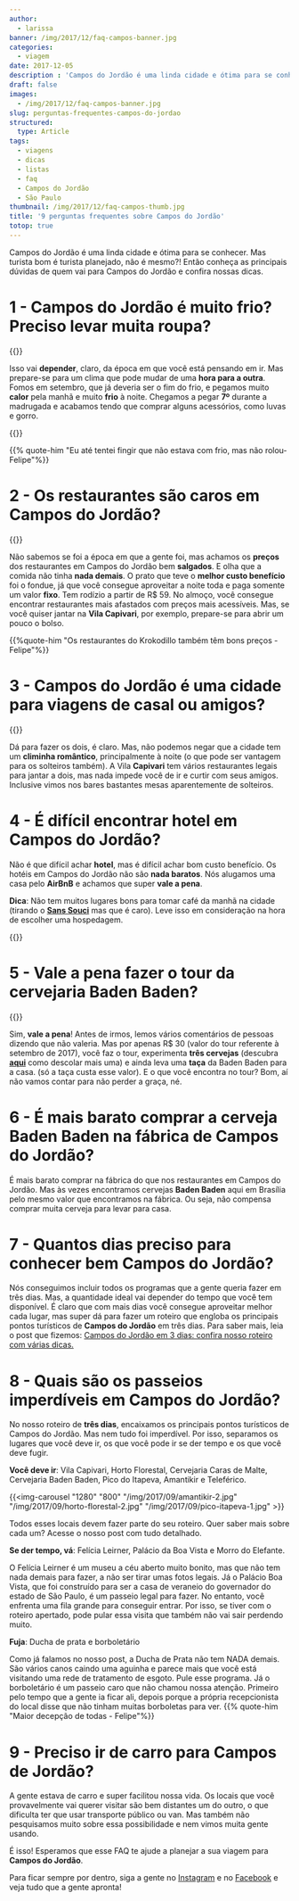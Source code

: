 ```yaml
---
author:
  - larissa
banner: /img/2017/12/faq-campos-banner.jpg
categories:
  - viagem
date: 2017-12-05
description : 'Campos do Jordão é uma linda cidade e ótima para se conhecer. Mas turista bom é turista planejado, não é mesmo?! Então conheça as principais dúvidas de quem vai para Campos do Jordão e confira nossas dicas.'
draft: false
images:
  - /img/2017/12/faq-campos-banner.jpg
slug: perguntas-frequentes-campos-do-jordao
structured:
  type: Article
tags:
  - viagens
  - dicas
  - listas
  - faq
  - Campos do Jordão
  - São Paulo
thumbnail: /img/2017/12/faq-campos-thumb.jpg
title: '9 perguntas frequentes sobre Campos do Jordão'
totop: true
---
```


Campos do Jordão é uma linda cidade e ótima para se conhecer. Mas turista bom é turista planejado, não é mesmo?! Então conheça as principais dúvidas de quem vai para Campos do Jordão e confira nossas dicas. 

# 1 - Campos do Jordão é muito frio? Preciso levar muita roupa?

{{<img-full src="/img/2017/09/vila-capivari.jpg" alt="Ilha das focas"  height="1280" width="1280" title="Preparados para o frio!">}}

Isso vai **depender**, claro, da época em que você está pensando em ir. Mas prepare-se para um clima que pode mudar de uma **hora para a outra**. Fomos em setembro, que já deveria ser o fim do frio, e pegamos muito **calor** pela manhã e muito **frio** à noite. Chegamos a pegar **7º** durante a madrugada e acabamos tendo que comprar alguns acessórios, como luvas e gorro.

{{<img-full src="/img/2017/09/amantikir-3.jpg" alt=""  height="800" width="1280" title="Mas de dia estava quente" >}}

{{% quote-him "Eu até tentei fingir que não estava com frio, mas não rolou- Felipe"%}}

# 2 - Os restaurantes são caros em Campos do Jordão?

{{<img-full src="/img/2017/09/la-galia.jpg" alt=""  height="800" width="1280" title="Entrada de linguiça de Javali no restaurante La Gália">}}

Não sabemos se foi a época em que a gente foi, mas achamos os **preços** dos restaurantes em Campos do Jordão bem **salgados**. E olha que a comida não tinha **nada demais**. O prato que teve o **melhor custo benefício** foi o fondue, já que você consegue aproveitar a noite toda e paga somente um valor **fixo**. Tem rodízio a partir de R$ 59. No almoço, você consegue encontrar restaurantes mais afastados com preços mais acessíveis. Mas, se você quiser jantar na **Vila Capivari**, por exemplo, prepare-se para abrir um pouco o bolso.

{{%quote-him "Os restaurantes do Krokodillo também têm bons preços - Felipe"%}}

# 3 - Campos do Jordão é uma cidade para viagens de casal ou amigos?

{{<img-full src="/img/2017/12/love-itapeva.jpg" alt=""  height="800" width="1280" title="Love is in the air!" >}}

Dá para fazer os dois, é claro. Mas, não podemos negar que a cidade tem um **climinha romântico**, principalmente à noite (o que pode ser vantagem para os solteiros também). A Vila **Capivari** tem vários restaurantes legais para jantar a dois, mas nada impede você de ir e curtir com seus amigos. Inclusive vimos nos bares bastantes mesas aparentemente de solteiros. 

# 4 - É difícil encontrar hotel em Campos do Jordão?

Não é que difícil achar **hotel**, mas é difícil achar bom custo benefício. Os hotéis em Campos do Jordão não são **nada baratos**. Nós alugamos uma casa pelo **AirBnB** e achamos que super **vale a pena**. 

**Dica**: Não tem muitos lugares bons para tomar café da manhã na cidade (tirando o **[Sans Souci](http://www.sanssoucibistro.com.br/)** mas que é caro). Leve isso em consideração na hora de escolher uma hospedagem. 

{{<img-full src="/img/2017/12/cafe-da-manha.jpg" alt=""  height="800" width="1280" title="" >}}

# 5 - Vale a pena fazer o tour da cervejaria Baden Baden?

{{<img-full src="/img/2017/12/baden-baden.jpg" alt=""  height="800" width="1280" title="" >}}

Sim, **vale a pena**! Antes de irmos, lemos vários comentários de pessoas dizendo que não valeria. Mas por apenas R$ 30 (valor do tour referente à setembro de 2017), você faz o tour, experimenta **três cervejas** (descubra **[aqui](http://debacontudo.com.br/viagem/melhor-roteiro-campos-do-jordao/)** como descolar mais uma) e ainda leva uma **taça** da Baden Baden para a casa. (só a taça custa esse valor). E o que você encontra no tour? Bom, aí não vamos contar para não perder a graça, né. 

# 6 - É mais barato comprar a cerveja Baden Baden na fábrica de Campos do Jordão? 

É mais barato comprar na fábrica do que nos restaurantes em Campos do Jordão. Mas às vezes encontramos cervejas **Baden Baden** aqui em Brasília pelo mesmo valor que encontramos na fábrica. Ou seja,  não compensa comprar muita cerveja para levar para casa.

# 7 - Quantos dias preciso para conhecer bem Campos do Jordão?

Nós conseguimos incluir todos os programas que a gente queria fazer em três dias. Mas, a quantidade ideal vai depender do tempo que você tem disponível. É claro que com mais dias você consegue aproveitar melhor cada lugar, mas super dá para fazer um roteiro que engloba os principais pontos turísticos de **Campos do Jordão** em três dias. Para saber mais, leia o post que fizemos: [Campos do Jordão em 3 dias: confira nosso roteiro com várias dicas.](http://debacontudo.com.br/viagem/melhor-roteiro-campos-do-jordao/) 

# 8 - Quais são os passeios imperdíveis em Campos do Jordão?

No nosso roteiro de **três dias**, encaixamos os principais pontos turísticos de Campos do Jordão. Mas nem tudo foi imperdível. Por isso, separamos os lugares que você deve ir, os que você pode ir se der tempo e os que você deve fugir. 

**Você deve ir**: Vila Capivari, Horto Florestal, Cervejaria Caras de Malte, Cervejaria Baden Baden, Pico do Itapeva, Amantikir e Teleférico.

{{<img-carousel "1280" "800" "/img/2017/09/amantikir-2.jpg" "/img/2017/09/horto-florestal-2.jpg" "/img/2017/09/pico-itapeva-1.jpg"   >}}

Todos esses locais devem fazer parte do seu roteiro. Quer saber mais sobre cada um? Acesse o nosso post com tudo detalhado. 

**Se der tempo, vá**: Felícia Leirner, Palácio da Boa Vista e Morro do Elefante. 

O Felícia Leirner é um museu a céu aberto muito bonito, mas que não tem nada demais para fazer, a não ser tirar umas fotos legais. Já o Palácio Boa Vista, que foi construído para ser a casa de veraneio do governador do estado de São Paulo, é um passeio legal para fazer. No entanto, você enfrenta uma fila grande para conseguir entrar. Por isso, se tiver com o roteiro apertado, pode pular essa visita que também não vai sair perdendo muito.

**Fuja**: Ducha de prata e borboletário

Como já falamos no nosso post, a Ducha de Prata não tem NADA demais. São vários canos caindo uma aguinha e parece mais que você está visitando uma rede de tratamento de esgoto. Pule esse programa. Já o borboletário é um passeio caro que não chamou nossa atenção. Primeiro pelo tempo que a gente ia ficar ali, depois porque a própria recepcionista do local disse que não tinham muitas borboletas para ver.
{{% quote-him "Maior decepção de todas - Felipe"%}}

# 9 - Preciso ir de carro  para Campos de Jordão? 

A gente estava de carro e super facilitou nossa vida. Os locais que você provavelmente vai querer visitar são bem distantes um do outro, o que dificulta ter que usar transporte público ou van. Mas também não pesquisamos muito sobre essa possibilidade e nem vimos muita gente usando. 

É isso! Esperamos que esse FAQ te ajude a planejar a sua viagem para **Campos do Jordão**. 

Para ficar sempre por dentro, siga a gente no [Instagram](https://www.instagram.com/casaldebacontudo/) e no [Facebook](https://www.facebook.com/debacontudo) e veja tudo que a gente apronta!
